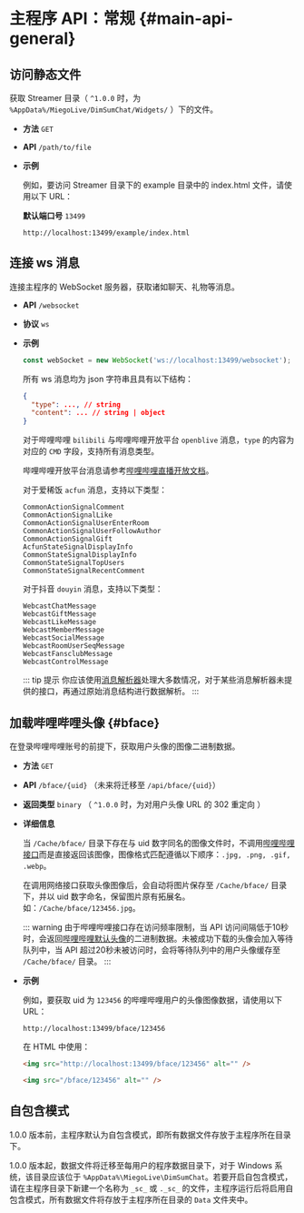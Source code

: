 # 主程序 API：常规 {#main-api-general}

## 访问静态文件

获取 Streamer 目录（ `^1.0.0` 时，为 `%AppData%/MiegoLive/DimSumChat/Widgets/` ）下的文件。

- **方法** `GET`

- **API** `/path/to/file`

- **示例**

  例如，要访问 Streamer 目录下的 example 目录中的 index.html 文件，请使用以下 URL：

  **默认端口号** `13499`

  ```url
  http://localhost:13499/example/index.html
  ```

## 连接 ws 消息

连接主程序的 WebSocket 服务器，获取诸如聊天、礼物等消息。

- **API** `/websocket`

- **协议** `ws`

- **示例**

  ```js
  const webSocket = new WebSocket('ws://localhost:13499/websocket');
  ```

  所有 ws 消息均为 json 字符串且具有以下结构：

  ```json
  {
    "type": ..., // string
    "content": ... // string | object
  }
  ```

  对于哔哩哔哩 `bilibili` 与哔哩哔哩开放平台 `openblive` 消息，`type` 的内容为对应的 `CMD` 字段，支持所有消息类型。

  哔哩哔哩开放平台消息请参考[哔哩哔哩直播开放文档](https://open-live.bilibili.com/document/f9ce25be-312e-1f4a-85fd-fef21f1637f8)。

  对于爱稀饭 `acfun` 消息，支持以下类型：

  ```
  CommonActionSignalComment
  CommonActionSignalLike
  CommonActionSignalUserEnterRoom
  CommonActionSignalUserFollowAuthor
  CommonActionSignalGift
  AcfunStateSignalDisplayInfo
  CommonStateSignalDisplayInfo
  CommonStateSignalTopUsers
  CommonStateSignalRecentComment
  ```

  对于抖音 `douyin` 消息，支持以下类型：

  ```
  WebcastChatMessage
  WebcastGiftMessage
  WebcastLikeMessage
  WebcastMemberMessage
  WebcastSocialMessage
  WebcastRoomUserSeqMessage
  WebcastFansclubMessage
  WebcastControlMessage
  ```

  ::: tip 提示
  你应该使用[消息解析器](./parser)处理大多数情况，对于某些消息解析器未提供的接口，再通过原始消息结构进行数据解析。
  :::

## 加载哔哩哔哩头像 {#bface}

在登录哔哩哔哩账号的前提下，获取用户头像的图像二进制数据。

- **方法** `GET`

- **API** `/bface/{uid}` （未来将迁移至 `/api/bface/{uid}`）

- **返回类型** `binary` （ `^1.0.0` 时，为对用户头像 URL 的 302 重定向 ）

- **详细信息**

  当 `/Cache/bface/` 目录下存在与 uid 数字同名的图像文件时，不调用[哔哩哔哩接口](https://api.bilibili.com/x/web-interface/card)而是直接返回该图像，图像格式匹配遵循以下顺序：`.jpg, .png, .gif, .webp`。

  在调用网络接口获取头像图像后，会自动将图片保存至 `/Cache/bface/` 目录下，并以 uid 数字命名，保留图片原有拓展名。如：`/Cache/bface/123456.jpg`。

  ::: warning
  由于哔哩哔哩接口存在访问频率限制，当 API 访问间隔低于10秒时，会返回[哔哩哔哩默认头像](https://i0.hdslb.com/bfs/face/member/noface.jpg)的二进制数据。未被成功下载的头像会加入等待队列中，当 API 超过20秒未被访问时，会将等待队列中的用户头像缓存至 `/Cache/bface/` 目录。
  :::

- **示例**

  例如，要获取 uid 为 `123456` 的哔哩哔哩用户的头像图像数据，请使用以下URL：

  ```url
  http://localhost:13499/bface/123456
  ```

  在 HTML 中使用：
  ```html
  <img src="http://localhost:13499/bface/123456" alt="" />

  <img src="/bface/123456" alt="" />
  ```

## 自包含模式

1.0.0 版本前，主程序默认为自包含模式，即所有数据文件存放于主程序所在目录下。

1.0.0 版本起，数据文件将迁移至每用户的程序数据目录下，对于 Windows 系统，该目录应该位于 `%AppData%\MiegoLive\DimSumChat`。若要开启自包含模式，请在主程序目录下新建一个名称为 `_sc_` 或 `._sc_` 的文件，主程序运行后将启用自包含模式，所有数据文件将存放于主程序所在目录的 `Data` 文件夹中。